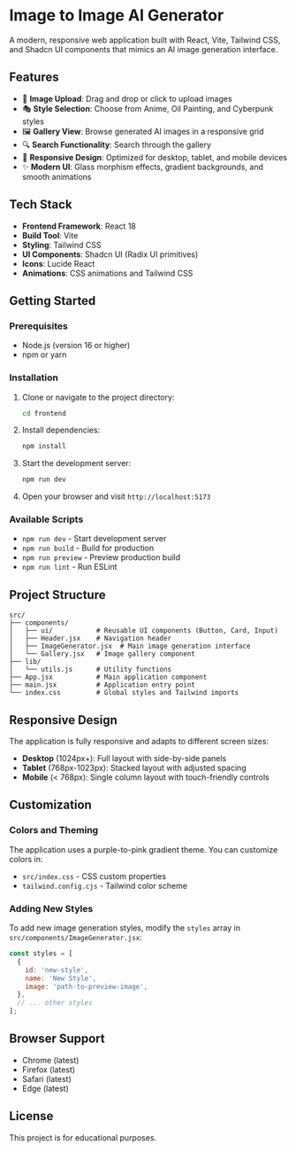 # Image to Image AI Generator

A modern, responsive web application built with React, Vite, Tailwind CSS, and Shadcn UI components that mimics an AI image generation interface.

## Features

- 🎨 **Image Upload**: Drag and drop or click to upload images
- 🎭 **Style Selection**: Choose from Anime, Oil Painting, and Cyberpunk styles
- 🖼️ **Gallery View**: Browse generated AI images in a responsive grid
- 🔍 **Search Functionality**: Search through the gallery
- 📱 **Responsive Design**: Optimized for desktop, tablet, and mobile devices
- ✨ **Modern UI**: Glass morphism effects, gradient backgrounds, and smooth animations

## Tech Stack

- **Frontend Framework**: React 18
- **Build Tool**: Vite
- **Styling**: Tailwind CSS
- **UI Components**: Shadcn UI (Radix UI primitives)
- **Icons**: Lucide React
- **Animations**: CSS animations and Tailwind CSS

## Getting Started

### Prerequisites

- Node.js (version 16 or higher)
- npm or yarn

### Installation

1. Clone or navigate to the project directory:
   ```bash
   cd frontend
   ```

2. Install dependencies:
   ```bash
   npm install
   ```

3. Start the development server:
   ```bash
   npm run dev
   ```

4. Open your browser and visit `http://localhost:5173`

### Available Scripts

- `npm run dev` - Start development server
- `npm run build` - Build for production
- `npm run preview` - Preview production build
- `npm run lint` - Run ESLint

## Project Structure

```
src/
├── components/
│   ├── ui/           # Reusable UI components (Button, Card, Input)
│   ├── Header.jsx    # Navigation header
│   ├── ImageGenerator.jsx  # Main image generation interface
│   └── Gallery.jsx   # Image gallery component
├── lib/
│   └── utils.js      # Utility functions
├── App.jsx           # Main application component
├── main.jsx          # Application entry point
└── index.css         # Global styles and Tailwind imports
```

## Responsive Design

The application is fully responsive and adapts to different screen sizes:

- **Desktop** (1024px+): Full layout with side-by-side panels
- **Tablet** (768px-1023px): Stacked layout with adjusted spacing
- **Mobile** (< 768px): Single column layout with touch-friendly controls

## Customization

### Colors and Theming

The application uses a purple-to-pink gradient theme. You can customize colors in:
- `src/index.css` - CSS custom properties
- `tailwind.config.cjs` - Tailwind color scheme

### Adding New Styles

To add new image generation styles, modify the `styles` array in `src/components/ImageGenerator.jsx`:

```javascript
const styles = [
  {
    id: 'new-style',
    name: 'New Style',
    image: 'path-to-preview-image',
  },
  // ... other styles
];
```

## Browser Support

- Chrome (latest)
- Firefox (latest)
- Safari (latest)
- Edge (latest)

## License

This project is for educational purposes.
